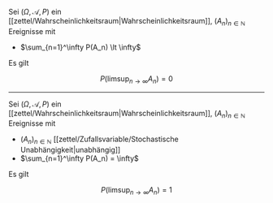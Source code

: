 Sei $(\Omega, \mathcal{A}, P)$ ein [[zettel/Wahrscheinlichkeitsraum|Wahrscheinlichkeitsraum]], $(A_n)_{n \in \mathbb{N}}$ Ereignisse mit
- $\sum_{n=1}^\infty P(A_n) \lt \infty$

Es gilt

$$
	P(\limsup_{n \to \infty} A_n) = 0
$$

---

Sei $(\Omega, \mathcal{A}, P)$ ein [[zettel/Wahrscheinlichkeitsraum|Wahrscheinlichkeitsraum]], $(A_n)_{n \in \mathbb{N}}$ Ereignisse mit
- $(A_n)_{n \in \mathbb{N}}$ [[zettel/Zufallsvariable/Stochastische Unabhängigkeit|unabhängig]]
- $\sum_{n=1}^\infty P(A_n) = \infty$

Es gilt

$$
	P(\limsup_{n \to \infty} A_n) = 1
$$